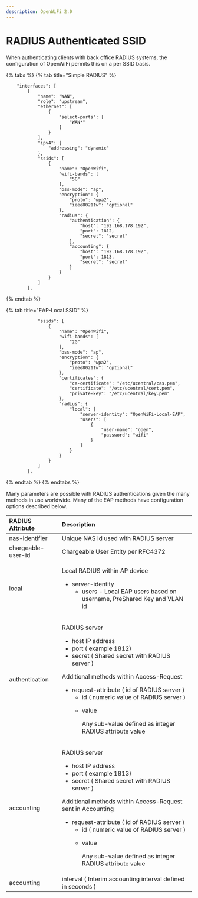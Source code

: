 ```yaml
---
description: OpenWiFi 2.0
---
```


# RADIUS Authenticated SSID

When authenticating clients with back office RADIUS systems, the configuration of OpenWiFi permits this on a per SSID basis. 

{% tabs %}
{% tab title="Simple RADIUS" %}
```text
	"interfaces": [
		{
			"name": "WAN",
			"role": "upstream",
			"ethernet": [
				{
					"select-ports": [
						"WAN*"
					]
				}
			],
			"ipv4": {
				"addressing": "dynamic"
			},
			"ssids": [
				{
					"name": "OpenWifi",
					"wifi-bands": [
						"5G"
					],
					"bss-mode": "ap",
					"encryption": {
						"proto": "wpa2",
						"ieee80211w": "optional"
					},
					"radius": {
						"authentication": {
							"host": "192.168.178.192",
							"port": 1812,
							"secret": "secret"
						},
						"accounting": {
							"host": "192.168.178.192",
							"port": 1813,
							"secret": "secret"
						}
					}
				}
			]
		},
```
{% endtab %}

{% tab title="EAP-Local SSID" %}
```text
			"ssids": [
				{
					"name": "OpenWifi",
					"wifi-bands": [
						"2G"
					],
					"bss-mode": "ap",
					"encryption": {
						"proto": "wpa2",
						"ieee80211w": "optional"
					},
					"certificates": {
						"ca-certificate": "/etc/ucentral/cas.pem",
						"certificate": "/etc/ucentral/cert.pem",
						"private-key": "/etc/ucentral/key.pem"
					},
					"radius": {
						"local": {
							"server-identity": "OpenWiFi-Local-EAP",
							"users": [
								{
									"user-name": "open",
									"password": "wifi"
								}
							]
						}
					}
				}
			]
		},
```
{% endtab %}
{% endtabs %}

Many parameters are possible with RADIUS authentications given the many methods in use worldwide. Many of the EAP methods have configuration options described below.

<table>
  <thead>
    <tr>
      <th style="text-align:left">RADIUS Attribute</th>
      <th style="text-align:left">Description</th>
    </tr>
  </thead>
  <tbody>
    <tr>
      <td style="text-align:left">nas-identifier</td>
      <td style="text-align:left">Unique NAS Id used with RADIUS server</td>
    </tr>
    <tr>
      <td style="text-align:left">chargeable-user-id</td>
      <td style="text-align:left">Chargeable User Entity per RFC4372</td>
    </tr>
    <tr>
      <td style="text-align:left">local</td>
      <td style="text-align:left">
        <p>Local RADIUS within AP device</p>
        <ul>
          <li>server-identity
            <ul>
              <li>users - Local EAP users based on username, PreShared Key and VLAN id</li>
            </ul>
          </li>
        </ul>
      </td>
    </tr>
    <tr>
      <td style="text-align:left">authentication</td>
      <td style="text-align:left">
        <p>RADIUS server</p>
        <ul>
          <li>host IP address</li>
          <li>port ( example 1812)</li>
          <li>secret ( Shared secret with RADIUS server )</li>
        </ul>
        <p>Additional methods within Access-Request</p>
        <ul>
          <li>request-attribute ( id of RADIUS server )
            <ul>
              <li>id ( numeric value of RADIUS server )</li>
              <li>
                <p>value</p>
                <p>Any sub-value defined as integer RADIUS attribute value</p>
              </li>
            </ul>
          </li>
        </ul>
      </td>
    </tr>
    <tr>
      <td style="text-align:left">accounting</td>
      <td style="text-align:left">
        <p>RADIUS server</p>
        <ul>
          <li>host IP address</li>
          <li>port ( example 1813)</li>
          <li>secret ( Shared secret with RADIUS server )</li>
        </ul>
        <p></p>
        <p>Additional methods within Access-Request sent in Accounting</p>
        <ul>
          <li>request-attribute ( id of RADIUS server )
            <ul>
              <li>id ( numeric value of RADIUS server )</li>
              <li>
                <p>value</p>
                <p>Any sub-value defined as integer RADIUS attribute value</p>
              </li>
            </ul>
          </li>
        </ul>
      </td>
    </tr>
    <tr>
      <td style="text-align:left">accounting</td>
      <td style="text-align:left">interval ( Interim accounting interval defined in seconds )</td>
    </tr>
  </tbody>
</table>

